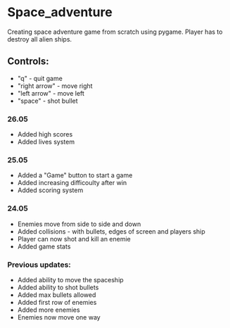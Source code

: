 # Space_adventure
Creating space adventure game from scratch using pygame. Player has to destroy all alien ships.

## Controls:
- "q" - quit game
- "right  arrow" - move right
- "left arrow" - move left
- "space" - shot bullet

### 26.05
- Added high scores
- Added lives system

### 25.05
- Added a "Game" button to start a game
- Added increasing difficoulty after win
- Added scoring system

### 24.05
- Enemies move from side to side and down
- Added collisions - with bullets, edges of screen and players ship
- Player can now shot and kill an enemie
- Added game stats

### Previous updates:
- Added ability to move the spaceship
- Added ability to shot bullets
- Added max bullets allowed
- Added first row of enemies
- Added more enemies
- Enemies now move one way




